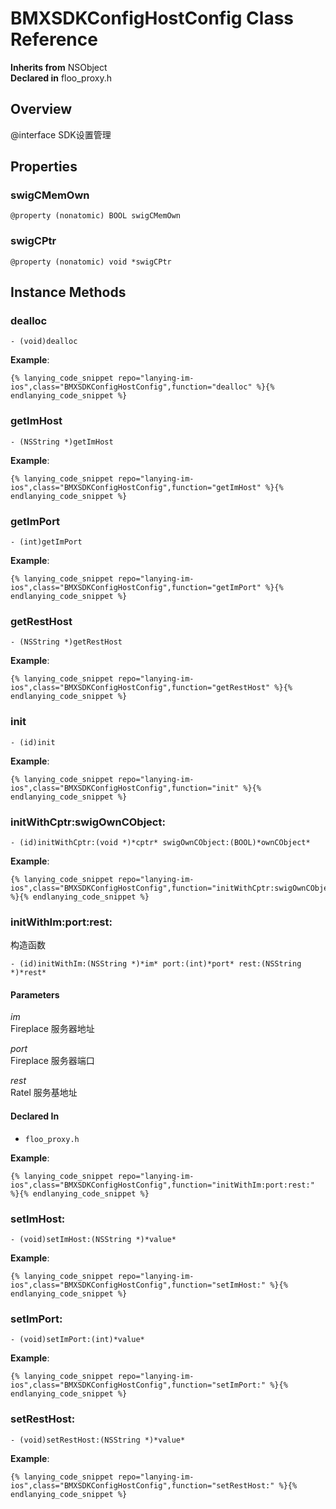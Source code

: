 # BMXSDKConfigHostConfig Class Reference

  **Inherits from** NSObject  
  **Declared in** floo_proxy.h  

## Overview

@interface SDK设置管理

## Properties

<a name="//api/name/swigCMemOwn" title="swigCMemOwn"></a>
### swigCMemOwn

`@property (nonatomic) BOOL swigCMemOwn`

<a name="//api/name/swigCPtr" title="swigCPtr"></a>
### swigCPtr

`@property (nonatomic) void *swigCPtr`

<a title="Instance Methods" name="instance_methods"></a>
## Instance Methods

<a name="//api/name/dealloc" title="dealloc"></a>
### dealloc

`- (void)dealloc`

<a name="//api/name/getImHost" title="getImHost"></a>
**Example**:
```
{% lanying_code_snippet repo="lanying-im-ios",class="BMXSDKConfigHostConfig",function="dealloc" %}{% endlanying_code_snippet %}
```
### getImHost

`- (NSString *)getImHost`

<a name="//api/name/getImPort" title="getImPort"></a>
**Example**:
```
{% lanying_code_snippet repo="lanying-im-ios",class="BMXSDKConfigHostConfig",function="getImHost" %}{% endlanying_code_snippet %}
```
### getImPort

`- (int)getImPort`

<a name="//api/name/getRestHost" title="getRestHost"></a>
**Example**:
```
{% lanying_code_snippet repo="lanying-im-ios",class="BMXSDKConfigHostConfig",function="getImPort" %}{% endlanying_code_snippet %}
```
### getRestHost

`- (NSString *)getRestHost`

<a name="//api/name/init" title="init"></a>
**Example**:
```
{% lanying_code_snippet repo="lanying-im-ios",class="BMXSDKConfigHostConfig",function="getRestHost" %}{% endlanying_code_snippet %}
```
### init

`- (id)init`

<a name="//api/name/initWithCptr:swigOwnCObject:" title="initWithCptr:swigOwnCObject:"></a>
**Example**:
```
{% lanying_code_snippet repo="lanying-im-ios",class="BMXSDKConfigHostConfig",function="init" %}{% endlanying_code_snippet %}
```
### initWithCptr:swigOwnCObject:

`- (id)initWithCptr:(void *)*cptr* swigOwnCObject:(BOOL)*ownCObject*`

<a name="//api/name/initWithIm:port:rest:" title="initWithIm:port:rest:"></a>
**Example**:
```
{% lanying_code_snippet repo="lanying-im-ios",class="BMXSDKConfigHostConfig",function="initWithCptr:swigOwnCObject:" %}{% endlanying_code_snippet %}
```
### initWithIm:port:rest:

构造函数

`- (id)initWithIm:(NSString *)*im* port:(int)*port* rest:(NSString *)*rest*`

#### Parameters

*im*  
   Fireplace 服务器地址  

*port*  
   Fireplace 服务器端口  

*rest*  
   Ratel 服务基地址  

#### Declared In
* `floo_proxy.h`

<a name="//api/name/setImHost:" title="setImHost:"></a>
**Example**:
```
{% lanying_code_snippet repo="lanying-im-ios",class="BMXSDKConfigHostConfig",function="initWithIm:port:rest:" %}{% endlanying_code_snippet %}
```
### setImHost:

`- (void)setImHost:(NSString *)*value*`

<a name="//api/name/setImPort:" title="setImPort:"></a>
**Example**:
```
{% lanying_code_snippet repo="lanying-im-ios",class="BMXSDKConfigHostConfig",function="setImHost:" %}{% endlanying_code_snippet %}
```
### setImPort:

`- (void)setImPort:(int)*value*`

<a name="//api/name/setRestHost:" title="setRestHost:"></a>
**Example**:
```
{% lanying_code_snippet repo="lanying-im-ios",class="BMXSDKConfigHostConfig",function="setImPort:" %}{% endlanying_code_snippet %}
```
### setRestHost:

`- (void)setRestHost:(NSString *)*value*`

**Example**:
```
{% lanying_code_snippet repo="lanying-im-ios",class="BMXSDKConfigHostConfig",function="setRestHost:" %}{% endlanying_code_snippet %}
```

